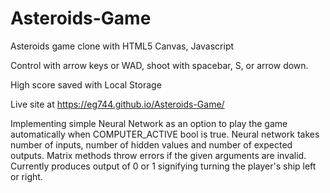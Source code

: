 # Asteroids-Game

Asteroids game clone with HTML5 Canvas, Javascript

Control with arrow keys or WAD, shoot with spacebar, S, or arrow down.

High score saved with Local Storage

Live site at https://eg744.github.io/Asteroids-Game/

Implementing simple Neural Network as an option to play the game automatically when COMPUTER_ACTIVE bool is true. 
Neural network takes number of inputs, number of hidden values and number of expected outputs. Matrix methods throw errors if the given arguments are invalid. Currently produces output of 0 or 1 signifying turning the player's ship left or right. 
